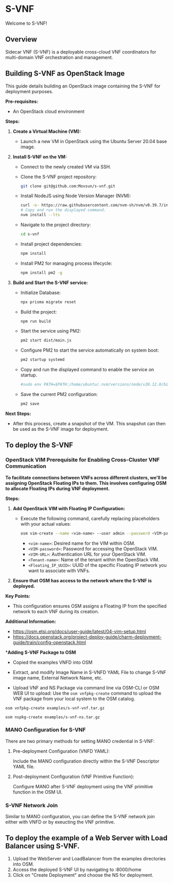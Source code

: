 # S-VNF

Welcome to S-VNF!

## Overview

Sidecar VNF (S-VNF) is a deployable cross-cloud VNF coordinators for multi-domain VNF orchestration and management.

## Building S-VNF as OpenStack Image

This guide details building an OpenStack image containing the S-VNF for deployment purposes.

**Pre-requisites:**

* An OpenStack cloud environment

**Steps:**

1. **Create a Virtual Machine (VM):**

   - Launch a new VM in OpenStack using the Ubuntu Server 20.04 base image.

2. **Install S-VNF on the VM:**

   - Connect to the newly created VM via SSH.

   - Clone the S-VNF project repository:

     ```bash
     git clone git@github.com:Movsun/s-vnf.git
     ```

   - Install NodeJS using Node Version Manager (NVM):

     ```bash
     curl -o- https://raw.githubusercontent.com/nvm-sh/nvm/v0.39.7/install.sh | bash
     # Copy and run the displayed command.
     nvm install --lts
     ```

   - Navigate to the project directory:

     ```bash
     cd s-vnf
     ```

   - Install project dependencies:

     ```bash
     npm install
     ```

   - Install PM2 for managing process lifecycle:

     ```bash
     npm install pm2 -g
     ```

3. **Build and Start the S-VNF service:**

   - Initialize Database: 

     ```bash
     npx prisma migrate reset
     ```

   - Build the project:

     ```bash
     npm run build
     ```

   - Start the service using PM2:

     ```bash
     pm2 start dist/main.js
     ```
   
   - Configure PM2 to start the service automatically on system boot:
   
     ```bash
     pm2 startup systemd
     ```
   - Copy and run the displayed command to enable the service on startup.
     ```bash
     #sudo env PATH=$PATH:/home/ubuntu/.nvm/versions/node/v20.12.0/bin /home/ubuntu/.nvm/versions/node/v20.12.0/lib/node_modules/pm2/bin/pm2 startup systemd -u ubuntu --hp /home/ubuntu
     ```
   - Save the current PM2 configuration:
   
     ```bash
     pm2 save
     ```

**Next Steps:**

* After this process, create a snapshot of the VM. This snapshot can then be used as the S-VNF image for deployment.

## To deploy the S-VNF

### OpenStack VIM Prerequisite for Enabling Cross-Cluster VNF Communication

**To facilitate connections between VNFs across different clusters, we'll be assigning OpenStack Floating IPs to them. This involves configuring OSM to allocate Floating IPs during VNF deployment.**

**Steps:**

1. **Add OpenStack VIM with Floating IP Configuration:**

   - Execute the following command, carefully replacing placeholders with your actual values:

     ```bash
     osm vim-create --name <vim-name> --user admin --password <VIM-password> --auth_url <VIM-URL> --tenant <Tenant-name> --account_type openstack --config='{use_floating_ip: "<Floating_IP_UUID>"}'
     ```

     - `<vim-name>`: Desired name for the VIM within OSM.
     - `<VIM-password>`: Password for accessing the OpenStack VIM.
     - `<VIM-URL>`: Authentication URL for your OpenStack VIM.
     - `<Tenant-name>`: Name of the tenant within the OpenStack VIM.
     - `<Floating_IP_UUID>`: UUID of the specific Floating IP network you want to associate with VNFs.
2. **Ensure that OSM has access to the network where the S-VNF is deployed.**

**Key Points:**

- This configuration ensures OSM assigns a Floating IP from the specified network to each VNF during its creation.

**Additional Information:**

* https://osm.etsi.org/docs/user-guide/latest/04-vim-setup.html
* https://docs.openstack.org/project-deploy-guide/charm-deployment-guide/train/config-openstack.html

***Adding S-VNF Package to OSM**

- Copied the examples VNFD into OSM
  
- Extract, and modify Image Name in S-VNFD YAML File to change S-VNF image name, External Network Name, etc. 

- Upload VNF and NS Package via command line via OSM-CLI or OSM WEB UI to upload: Use the `osm vnfpkg-create` command to upload the VNF package from your local system to the OSM catalog.

```
osm vnfpkg-create examples/s-vnf-vnf.tar.gz
```

```
osm nspkg-create examples/s-vnf-ns.tar.gz
```
### MANO Configuration for S-VNF

There are two primary methods for setting MANO credential in S-VNF:

1. Pre-deployment Configuration (VNFD YAML):

    Include the MANO configuration directly within the S-VNF Descriptor YAML file.

2. Post-deployment Configuration (VNF Primitive Function):

    Configure MANO after S-VNF deployment using the VNF primitive function in the OSM UI.

### S-VNF Network Join

Similar to MANO configuration, you can define the S-VNF network join either with VNFD or by exeucting the VNF primitive.

## To deploy the example of a Web Server with Load Balancer using S-VNF.
1. Upload the WebServer and LoadBalancer from the examples directories into OSM.
2. Access the deployed S-VNF UI by navigating to <s-vnf-ip>:8000/home 
3. Click on "Create Deployment" and choose the NS for deployment.